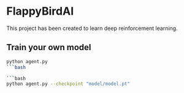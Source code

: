 # FlappyBirdAI

This project has been created to learn deep reinforcement learning. </br>

## Train your own model

```bash
python agent.py
```bash

```bash
python agent.py --checkpoint "model/model.pt"
